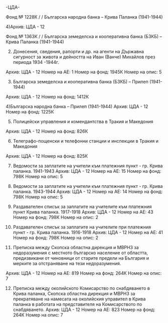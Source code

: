 -ЦДА-

Фонд № 1228К / / Българска народна банка – Крива Паланка (1941-1944)

4)Архив: ЦДА - 12

Фонд № 1363К / / Българска земеделска и кооперативна банка (БЗКБ) – Крива Паланка (1941-1944)


2) Донесения, сведения, рапорти и др. на агенти на Държавна сигурност за живота и дейността на Иван (Ванче) Михайлов през периода 1934 -1944г.


Архив:	ЦДА - 12
Номер на АЕ:	1
Номер на фонд:	1945К	Номер на опис:	5

3) Българска земеделска и кооперативна банка (БЗКБ) – Прилеп (1941-1944)


Архив:	ЦДА - 12
Номер на фонд:	1412К


4)Българска народна банка – Прилеп (1941-1944)
Архив:	ЦДА - 12
Номер на фонд:	1225К


5) Полицейски управления и комендантства в Тракия и Македония


Архив:	ЦДА - 12
Номер на фонд:	826К

6) Телеграфо-пощенски и телефонни станции и инспекции в Тракия и Македония


Архив:	ЦДА - 12
Номер на фонд:	825К

7)  Ведомости за заплатите на учители към платежния пункт - гр. Крива паланка. 1941-1943
Архив:	ЦДА - 12
Номер на АЕ:	15
Номер на фонд:	798К	Номер на опис:	5

8)  Ведомости за заплатите на учители към платежния пункт - гр. Крива паланка. 1943-1944
Архив:	ЦДА - 12
Номер на АЕ:	14
Номер на фонд:	798К	Номер на опис:	5

9)  Раздавателен списък за заплатите на учителите към платежния пункт Крива паланка. 1917-1918
Архив:	ЦДА - 12
Номер на АЕ:	43
Номер на фонд:	798К	Номер на опис:	2

10)  Раздавателен списък за заплатите на учителите при платежния пункт - гр. Крива паланка. 1916-1918
Архив:	ЦДА - 12
Номер на АЕ:	41
Номер на фонд:	798К	Номер на опис:	2

11) Преписка между Скопска областна дирекция и МВРНЗ за недоразумения с местното българско население от областта, предизвикани от чиновници от старите предели на България и мерките за отстраняване на тези недоразумения.


Архив:	ЦДА - 12
Номер на АЕ:	819
Номер на фонд:	264К	Номер на опис:	7

12) Преписка между околийското Комисарство по снабдяването в Крива паланка, Скопска областна дирекция и МВРНЗ за прекратяване на намесата на околийския управител в Крива паланка в работата на представителя на Комисарството по снабдяването.
Архив:	ЦДА - 12
Номер на АЕ:	823
Номер на фонд:	264К	Номер на опис:	7































































































































 



























